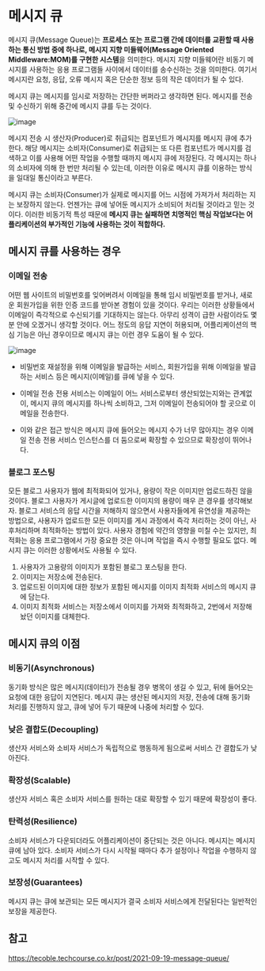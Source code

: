 # 메시지 큐


메시지 큐(Message Queue)는 **프로세스 또는 프로그램 간에 데이터를 교환할 때 사용하는 통신 방법 중에 하나로, 메시지 지향 미들웨어(Message Oriented Middleware:MOM)를 구현한 시스템**을 의미한다. 메시지 지향 미들웨어란 비동기 메시지를 사용하는 응용 프로그램들 사이에서 데이터를 송수신하는 것을 의미한다.
여기서 메시지란 요청, 응답, 오류 메시지 혹은 단순한 정보 등의 작은 데이터가 될 수 있다.

메시지 큐는 메시지를 임시로 저장하는 간단한 버퍼라고 생각하면 된다. 메시지를 전송 및 수신하기 위해 중간에 메시지 큐를 두는 것이다.

![image](https://user-images.githubusercontent.com/50273712/133918874-2664898b-a080-4df6-bd21-fad7a204029d.png)

메시지 전송 시 생산자(Producer)로 취급되는 컴포넌트가 메시지를 메시지 큐에 추가한다. 해당 메시지는 소비자(Consumer)로 취급되는 또 다른 컴포넌트가 메시지를 검색하고 이를 사용해 어떤 작업을 수행할 때까지 메시지 큐에 저장된다. 각 메시지는 하나의 소비자에 의해 한 번만 처리될 수 있는데, 이러한 이유로 메시지 큐를 이용하는 방식을 일대일 통신이라고 부른다.

메시지 큐는 소비자(Consumer)가 실제로 메시지를 어느 시점에 가져가서 처리하는 지는 보장하지 않는다. 언젠가는 큐에 넣어둔 메시지가 소비되어 처리될 것이라고 믿는 것이다. 이러한 비동기적 특성 때문에 **메시지 큐는 실패하면 치명적인 핵심 작업보다는 어플리케이션의 부가적인 기능에 사용하는 것이 적합하다.**

## 메시지 큐를 사용하는 경우
### 이메일 전송

어떤 웹 사이트의 비밀번호를 잊어버려서 이메일을 통해 임시 비밀번호를 받거나, 새로운 회원가입을 위한 인증 코드를 받아본 경험이 있을 것이다.
우리는 이러한 상황들에서 이메일이 즉각적으로 수신되기를 기대하지는 않는다. 아무리 성격이 급한 사람이라도 몇 분 안에 오겠거니 생각할 것이다. 어느 정도의 응답 지연이 허용되며, 어플리케이션의 핵심 기능은 아닌 경우이므로 메시지 큐는 이런 경우 도움이 될 수 있다.

![image](https://user-images.githubusercontent.com/50273712/135778817-0d97c716-6a04-4dae-b632-84da95b6292d.png)

- 비밀번호 재설정을 위해 이메일을 발급하는 서비스, 회원가입을 위해 이메일을 발급하는 서비스 등은 메시지(이메일)를 큐에 넣을 수 있다.

- 이메일 전송 전용 서비스는 이메일이 어느 서비스로부터 생산되었는지와는 관계없이, 메시지 큐의 메시지를 하나씩 소비하고, 그저 이메일이 전송되어야 할 곳으로 이메일을 전송한다.

- 이와 같은 접근 방식은 메시지 큐에 들어오는 메시지 수가 너무 많아지는 경우 이메일 전송 전용 서비스 인스턴스를 더 둠으로써 확장할 수 있으므로 확장성이 뛰어나다.

### 블로그 포스팅

모든 블로그 사용자가 웹에 최적화되어 있거나, 용량이 작은 이미지만 업로드하진 않을 것이다. 블로그 사용자가 게시글에 업로드한 이미지의 용량이 매우 큰 경우를 생각해보자. 블로그 서비스의 응답 시간을 저해하지 않으면서 사용자들에게 유연성을 제공하는 방법으로, 사용자가 업로드한 모든 이미지를 게시 과정에서 즉각 처리하는 것이 아닌, 사후처리하며 최적화하는 방법이 있다. 사용자 경험에 약간의 영향을 미칠 수는 있지만, 최적화는 응용 프로그램에서 가장 중요한 것은 아니며 작업을 즉시 수행할 필요도 없다. 메시지 큐는 이러한 상황에서도 사용될 수 있다.

1. 사용자가 고용량의 이미지가 포함된 블로그 포스팅을 한다.
2. 이미지는 저장소에 전송된다.
3. 업로드된 이미지에 대한 정보가 포함된 메시지를 이미지 최적화 서비스의 메시지 큐에 담는다.
4. 이미지 최적화 서비스는 저장소에서 이미지를 가져와 최적화하고, 2번에서 저장해놨던 이미지를 대체한다.

## 메시지 큐의 이점

### 비동기(Asynchronous)

동기화 방식은 많은 메시지(데이터)가 전송될 경우 병목이 생길 수 있고, 뒤에 들어오는 요청에 대한 응답이 지연된다.
메시지 큐는 생산된 메시지의 저장, 전송에 대해 동기화 처리를 진행하지 않고, 큐에 넣어 두기 때문에 나중에 처리할 수 있다.

### 낮은 결합도(Decoupling)

생산자 서비스와 소비자 서비스가 독립적으로 행동하게 됨으로써 서비스 간 결합도가 낮아진다.

### 확장성(Scalable)

생산자 서비스 혹은 소비자 서비스를 원하는 대로 확장할 수 있기 때문에 확장성이 좋다.

### 탄력성(Resilience)

소비자 서비스가 다운되더라도 어플리케이션이 중단되는 것은 아니다. 메시지는 메시지 큐에 남아 있다. 소비자 서비스가 다시 시작될 때마다 추가 설정이나 작업을 수행하지 않고도 메시지 처리를 시작할 수 있다.

### 보장성(Guarantees)

메시지 큐는 큐에 보관되는 모든 메시지가 결국 소비자 서비스에게 전달된다는 일반적인 보장을 제공한다.

## 참고
https://tecoble.techcourse.co.kr/post/2021-09-19-message-queue/

